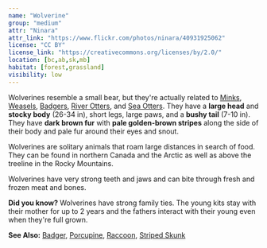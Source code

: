 ```yaml
---
name: "Wolverine"
group: "medium"
attr: "Ninara"
attr_link: "https://www.flickr.com/photos/ninara/40931925062"
license: "CC BY"
license_link: "https://creativecommons.org/licenses/by/2.0/"
location: [bc,ab,sk,mb]
habitat: [forest,grassland]
visibility: low
---
```

Wolverines resemble a small bear, but they're actually related to [Minks](/animals/mink/), [Weasels](/animals/weasel/), [Badgers](/animals/badger/), [River Otters](/animals/rivotter/), and [Sea Otters](/animals/seaotter/). They have a **large head** and **stocky body** (26-34 in), short legs, large paws, and a **bushy tail** (7-10 in). They have **dark brown fur** with **pale golden-brown stripes** along the side of their body and pale fur around their eyes and snout.

Wolverines are solitary animals that roam large distances in search of food. They can be found in northern Canada and the Arctic as well as above the treeline in the Rocky Mountains.

Wolverines have very strong teeth and jaws and can bite through fresh and frozen meat and bones.

**Did you know?** Wolverines have strong family ties. The young kits stay with their mother for up to 2 years and the fathers interact with their young even when they're full grown.

<!-- generated, do not edit -->
**See Also:**
[Badger](/animals/badger/),
[Porcupine](/animals/porcupine/),
[Raccoon](/animals/raccoon/),
[Striped Skunk](/animals/strskunk/)
